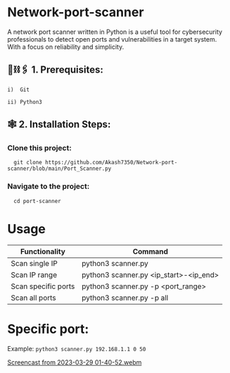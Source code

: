 # Network-port-scanner

A network port scanner written in Python is a useful tool for cybersecurity professionals to detect open ports and vulnerabilities in a target system. With a focus on reliability and simplicity.

## **🔐⛓🖇 1. Prerequisites:**
    
    i)  Git

    ii) Python3

## **🕸  2. Installation Steps:**

   ### Clone this project: 
      git clone https://github.com/Akash7350/Network-port-scanner/blob/main/Port_Scanner.py
   ### Navigate to the project:
      cd port-scanner
      
      
# Usage

| Functionality      | Command                                |
| ------------------| ---------------------------------------|
| Scan single IP     | python3 scanner.py <ip>                |
| Scan IP range      | python3 scanner.py <ip_start>-<ip_end> |
| Scan specific ports| python3 scanner.py <ip> -p <port_range>|
| Scan all ports     | python3 scanner.py <ip> -p all         |

# Specific port:
Example: `python3 scanner.py 192.168.1.1 0 50`

[Screencast from 2023-03-29 01-40-52.webm](https://user-images.githubusercontent.com/104816473/228355234-bf3b521d-4beb-4b32-8148-65b490dcb85b.webm)


